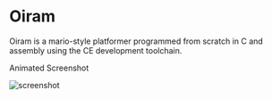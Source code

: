 # Oiram
Oiram is a mario-style platformer programmed from scratch in C and assembly using the CE development toolchain.

Animated Screenshot

![screenshot](https://www.cemetech.net/img/ss/003200.gif)

